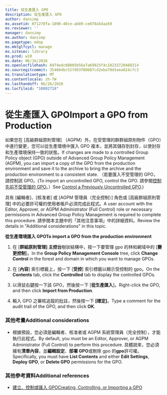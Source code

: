 ```yaml
---
title: 從生產匯入 GPO
description: 從生產匯入 GPO
author: dansimp
ms.assetid: 071270fa-1890-40ce-ab89-ce070a54aa59
ms.reviewer: ''
manager: dansimp
ms.author: dansimp
ms.pagetype: mdop
ms.mktglfcycl: manage
ms.sitesec: library
ms.prod: w10
ms.date: 06/16/2016
ms.openlocfilehash: 6974edc08805b56a7a69925f4c10233720488314
ms.sourcegitcommit: 354664bc527d93f80687cd2eba70d1eea024c7c3
ms.translationtype: MT
ms.contentlocale: zh-TW
ms.lasthandoff: 06/26/2020
ms.locfileid: "10802718"
---
```

# <span data-ttu-id="4b82d-103">從生產匯入 GPO</span><span class="sxs-lookup"><span data-stu-id="4b82d-103">Import a GPO from Production</span></span>


<span data-ttu-id="4b82d-104">如果您在 [高級群組原則管理] （AGPM）外，在受管理的群群組原則物件（GPO）中進行變更，您可以從生產環境中匯入 GPO 複本，並將其儲存到封存，以使封存和生產環境保持一致的狀態。</span><span class="sxs-lookup"><span data-stu-id="4b82d-104">If changes are made to a controlled Group Policy object (GPO) outside of Advanced Group Policy Management (AGPM), you can import a copy of the GPO from the production environment and save it to the archive to bring the archive and the production environment to a consistent state.</span></span> <span data-ttu-id="4b82d-105">（若要匯入不受管理的 GPO，請控制該 GPO。</span><span class="sxs-lookup"><span data-stu-id="4b82d-105">(To import an uncontrolled GPO, control the GPO.</span></span> <span data-ttu-id="4b82d-106">請參閱[控制先前不受管理的 GPO](control-a-previously-uncontrolled-gpo.md)。）</span><span class="sxs-lookup"><span data-stu-id="4b82d-106">See [Control a Previously Uncontrolled GPO](control-a-previously-uncontrolled-gpo.md).)</span></span>

<span data-ttu-id="4b82d-107">具有 [編輯者]、[核准者] 或 [AGPM 管理員（完全控制）] 角色或 [高級群組原則管理] 中的必要許可權的使用者帳戶必須完成此程式。</span><span class="sxs-lookup"><span data-stu-id="4b82d-107">A user account with the Editor, Approver, or AGPM Administrator (Full Control) role or necessary permissions in Advanced Group Policy Management is required to complete this procedure.</span></span> <span data-ttu-id="4b82d-108">請參閱本主題中的「其他注意事項」中的詳細資料。</span><span class="sxs-lookup"><span data-stu-id="4b82d-108">Review the details in "Additional considerations" in this topic.</span></span>

**<span data-ttu-id="4b82d-109">從生產環境匯入 GPO</span><span class="sxs-lookup"><span data-stu-id="4b82d-109">To import a GPO from the production environment</span></span>**

1.  <span data-ttu-id="4b82d-110">在 [**群組原則管理] 主控台**樹狀結構中，按一下要管理 gpo 的林和網域中的 [**變更控制**]。</span><span class="sxs-lookup"><span data-stu-id="4b82d-110">In the **Group Policy Management Console** tree, click **Change Control** in the forest and domain in which you want to manage GPOs.</span></span>

2.  <span data-ttu-id="4b82d-111">在 [**內容**] 索引標籤上，按一下 [**受控**] 索引標籤以顯示受控制的 gpo。</span><span class="sxs-lookup"><span data-stu-id="4b82d-111">On the **Contents** tab, click the **Controlled** tab to display the controlled GPOs.</span></span>

3.  <span data-ttu-id="4b82d-112">以滑鼠右鍵按一下該 GPO，然後按一下 [**從生產匯入**]。</span><span class="sxs-lookup"><span data-stu-id="4b82d-112">Right-click the GPO, and then click **Import from Production**.</span></span>

4.  <span data-ttu-id="4b82d-113">輸入 GPO 之審核追蹤的批註，然後按一下 **[確定]**。</span><span class="sxs-lookup"><span data-stu-id="4b82d-113">Type a comment for the audit trail of the GPO, and then click **OK**.</span></span>

### <span data-ttu-id="4b82d-114">其他考量</span><span class="sxs-lookup"><span data-stu-id="4b82d-114">Additional considerations</span></span>

-   <span data-ttu-id="4b82d-115">根據預設，您必須是編輯者、核准者或 AGPM 系統管理員（完全控制），才能執行此程式。</span><span class="sxs-lookup"><span data-stu-id="4b82d-115">By default, you must be an Editor, Approver, or AGPM Administrator (Full Control) to perform this procedure.</span></span> <span data-ttu-id="4b82d-116">具體說來，您必須擁有**清單內容**，並**編輯設定**、**部署 GPO**或刪除 gpo 的**gpo**許可權。</span><span class="sxs-lookup"><span data-stu-id="4b82d-116">Specifically, you must have **List Contents** and either **Edit Settings**, **Deploy GPO**, or **Delete GPO** permissions for the GPO.</span></span>

### <span data-ttu-id="4b82d-117">其他參考資料</span><span class="sxs-lookup"><span data-stu-id="4b82d-117">Additional references</span></span>

-   [<span data-ttu-id="4b82d-118">建立、控制或匯入 GPO</span><span class="sxs-lookup"><span data-stu-id="4b82d-118">Creating, Controlling, or Importing a GPO</span></span>](creating-controlling-or-importing-a-gpo-approver.md)

 

 





